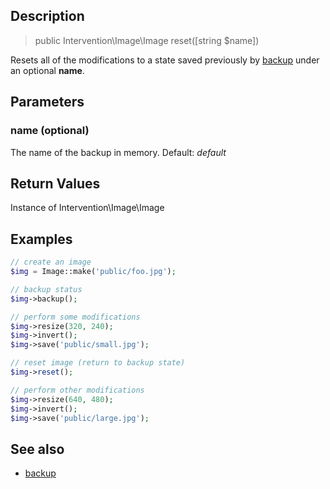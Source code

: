 ## Description

> public Intervention\Image\Image reset([string $name])

Resets all of the modifications to a state saved previously by [backup](/api/backup) under an optional **name**.

## Parameters

### name (optional)
The name of the backup in memory. Default: *default*


## Return Values
Instance of Intervention\Image\Image

## Examples

```php
// create an image
$img = Image::make('public/foo.jpg');

// backup status
$img->backup();

// perform some modifications
$img->resize(320, 240);
$img->invert();
$img->save('public/small.jpg');

// reset image (return to backup state)
$img->reset();

// perform other modifications
$img->resize(640, 480);
$img->invert();
$img->save('public/large.jpg');
```

## See also

- [backup](/api/backup)
